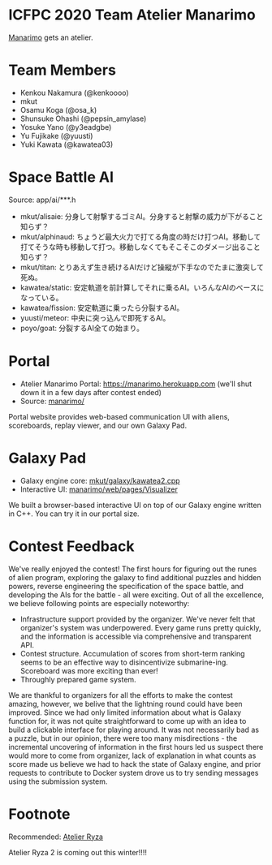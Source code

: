 ICFPC 2020 Team Atelier Manarimo
================================

[Manarimo](https://github.com/osak/ICFPC2018) gets an atelier.

# Team Members
* Kenkou Nakamura (@kenkoooo)
* mkut
* Osamu Koga (@osa_k)
* Shunsuke Ohashi (@pepsin_amylase)
* Yosuke Yano (@y3eadgbe)
* Yu Fujikake (@yuusti)
* Yuki Kawata (@kawatea03)

# Space Battle AI
Source: app/ai/***.h
* mkut/alisaie: 分身して射撃するゴミAI。分身すると射撃の威力が下がること知らず？
* mkut/alphinaud: ちょうど最大火力で打てる角度の時だけ打つAI。移動して打てそうな時も移動して打つ。移動しなくてもそこそこのダメージ出ること知らず？
* mkut/titan: とりあえず生き続けるAIだけど操縦が下手なのでたまに激突して死ぬ。
* kawatea/static: 安定軌道を前計算してそれに乗るAI。いろんなAIのベースになっている。
* kawatea/fission: 安定軌道に乗ったら分裂するAI。
* yuusti/meteor: 中央に突っ込んで即死するAI。
* poyo/goat: 分裂するAI全ての始まり。

# Portal
* Atelier Manarimo Portal: https://manarimo.herokuapp.com (we'll shut down it in a few days after contest ended)
* Source: [manarimo/](manarimo/)

Portal website provides web-based communication UI with aliens, scoreboards, replay viewer, and our own Galaxy Pad.

# Galaxy Pad
* Galaxy engine core: [mkut/galaxy/kawatea2.cpp](mkut/galaxy/kawatea2.cpp)
* Interactive UI: [manarimo/web/pages/Visualizer](manarimo/web/pages/Visualizer)

We built a browser-based interactive UI on top of our Galaxy engine written in C++. You can try it in our portal size.

# Contest Feedback
We've really enjoyed the contest! The first hours for figuring out the runes of alien program, exploring the galaxy to find additional puzzles and hidden powers,
reverse engineering the specification of the space battle, and developing the AIs for the battle - all were exciting. Out of all the excellence, we believe following
points are especially noteworthy:

* Infrastructure support provided by the organizer. We've never felt that organizer's system was underpowered. Every game runs pretty quickly, and the information is
  accessible via comprehensive and transparent API.
* Contest structure. Accumulation of scores from short-term ranking seems to be an effective way to disincentivize submarine-ing. Scoreboard was more exciting than ever!
* Throughly prepared game system. 

We are thankful to organizers for all the efforts to make the contest amazing, however, we belive that the lightning round could have been improved. Since we had only
limited information about what is Galaxy function for, it was not quite straightforward to come up with an idea to build a clickable interface for playing around.
It was not necessarily bad as a puzzle, but in our opinion, there were too many misdirections - the incremental uncovering of information in the first hours led us
suspect there would more to come from organizer, lack of explanation in what counts as score made us believe we had to hack the state of Galaxy engine, and prior requests to contribute to Docker system drove us to try sending messages using the submission system.

# Footnote
Recommended: [Atelier Ryza](https://store.steampowered.com/app/1121560/Atelier_Ryza_Ever_Darkness__the_Secret_Hideout/)

Atelier Ryza 2 is coming out this winter!!!!